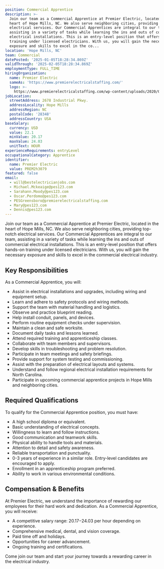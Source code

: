 ```yaml
---
position: Commercial Apprentice
description: >-
  Join our team as a Commercial Apprentice at Premier Electric, located in the
  heart of Hope Mills, NC. We also serve neighboring cities, providing top-notch
  electrical services. Our Commercial Apprentices are integral to our team,
  assisting in a variety of tasks while learning the ins and outs of commercial
  electrical installations. This is an entry-level position that offers hands-on
  training under licensed electricians. With us, you will gain the necessary
  exposure and skills to excel in the co...
location: 'Hope Mills, NC'
team: Commercial
datePosted: '2025-01-05T18:28:34.869Z'
validThrough: '2025-02-05T18:28:34.869Z'
employmentType: FULL_TIME
hiringOrganization:
  name: Premier Electric
  sameAs: 'https://www.premierelectricalstaffing.com/'
  logo: >-
    https://www.premierelectricalstaffing.com/wp-content/uploads/2020/05/Premier-Electrical-Staffing-logo.png
jobLocation:
  streetAddress: 2678 Industrial Pkwy.
  addressLocality: Hope Mills
  addressRegion: NC
  postalCode: '28348'
  addressCountry: USA
baseSalary:
  currency: USD
  value: 22.1
  minValue: 20.17
  maxValue: 24.03
  unitText: HOUR
experienceRequirements: entryLevel
occupationalCategory: Apprentice
identifier:
  name: Premier Electric
  value: PREM2h3079
featured: false
email:
  - will@bestelectricianjobs.com
  - Michael.Mckeaige@pes123.com
  - Sarahann.Moody@pes123.com
  - Oscar.Perdomo@pes123.com
  - PESGreensboro@premierelectricalstaffing.com
  - Mary@pes123.com
  - Dennis@pes123.com
---
```




Join our team as a Commercial Apprentice at Premier Electric, located in the heart of Hope Mills, NC. We also serve neighboring cities, providing top-notch electrical services. Our Commercial Apprentices are integral to our team, assisting in a variety of tasks while learning the ins and outs of commercial electrical installations. This is an entry-level position that offers hands-on training under licensed electricians. With us, you will gain the necessary exposure and skills to excel in the commercial electrical industry.

## Key Responsibilities
As a Commercial Apprentice, you will:

- Assist in electrical installations and upgrades, including wiring and equipment setup.
- Learn and adhere to safety protocols and wiring methods.
- Support the team with material handling and logistics.
- Observe and practice blueprint reading.
- Help install conduit, panels, and devices.
- Perform routine equipment checks under supervision.
- Maintain a clean and safe worksite.
- Document daily tasks and lessons learned.
- Attend required training and apprenticeship classes.
- Collaborate with team members and supervisors.
- Develop skills in troubleshooting and problem resolution.
- Participate in team meetings and safety briefings.
- Provide support for system testing and commissioning.
- Assist with the preparation of electrical layouts and systems.
- Understand and follow regional electrical installation requirements for North Carolina.
- Participate in upcoming commercial apprentice projects in Hope Mills and neighboring cities.

## Required Qualifications
To qualify for the Commercial Apprentice position, you must have:

- A high school diploma or equivalent.
- Basic understanding of electrical concepts.
- Willingness to learn and follow instructions.
- Good communication and teamwork skills.
- Physical ability to handle tools and materials.
- Attention to detail and safety awareness.
- Reliable transportation and punctuality.
- 0-3 years of experience in a similar role. Entry-level candidates are encouraged to apply.
- Enrollment in an apprenticeship program preferred.
- Ability to work in various environmental conditions.

## Compensation & Benefits
At Premier Electric, we understand the importance of rewarding our employees for their hard work and dedication. As a Commercial Apprentice, you will receive:

- A competitive salary range: $20.17-$24.03 per hour depending on experience.
- Comprehensive medical, dental, and vision coverage.
- Paid time off and holidays.
- Opportunities for career advancement.
- Ongoing training and certifications.

Come join our team and start your journey towards a rewarding career in the electrical industry.
